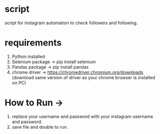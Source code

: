 # script
script for instagram automation to check followers and following.

# requirements 
1. Python installed 
2. Selenium package -> pip install selenium 
3. Pandas package -> pip install pandas
4. chrome driver -> https://chromedriver.chromium.org/downloads  (download same version of driver as your chrome browser is installed on PC)

# How to Run -> 
1. replace your username and password with your instagram username and password.
2. save file and double to run.



